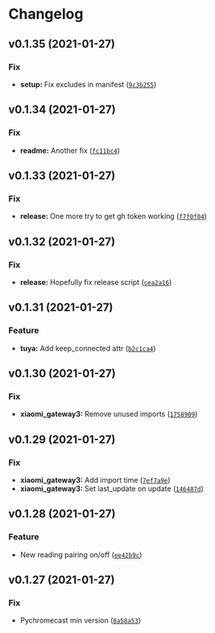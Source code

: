 # Changelog

<!--next-version-placeholder-->

## v0.1.35 (2021-01-27)
### Fix
* **setup:** Fix excludes in manifest ([`9c3b255`](https://github.com/dominikkarall/fhempy/commit/9c3b255e90fbc8c8f0ab11a85531795c6239fd84))

## v0.1.34 (2021-01-27)
### Fix
* **readme:** Another fix ([`fc11bc4`](https://github.com/dominikkarall/fhempy/commit/fc11bc4426023161c219b2ea7b3daedf9f9696a6))

## v0.1.33 (2021-01-27)
### Fix
* **release:** One more try to get gh token working ([`f7f0f04`](https://github.com/dominikkarall/fhempy/commit/f7f0f04443b9b2a05d05dbb8bd76cc46132a8f70))

## v0.1.32 (2021-01-27)
### Fix
* **release:** Hopefully fix release script ([`cea2a16`](https://github.com/dominikkarall/fhempy/commit/cea2a165abd64ac7410ecb387dbf1d36f50cb468))

## v0.1.31 (2021-01-27)
### Feature
* **tuya:** Add keep_connected attr ([`b2c1ca4`](https://github.com/dominikkarall/fhempy/commit/b2c1ca47cf1b7adda9eb86731f21e0f755cf3dcd))

## v0.1.30 (2021-01-27)
### Fix
* **xiaomi_gateway3:** Remove unused imports ([`1758909`](https://github.com/dominikkarall/fhem_pythonbinding/commit/175890932f4efeeedba79ae6b2d1dfe81839abcc))

## v0.1.29 (2021-01-27)
### Fix
* **xiaomi_gateway3:** Add import time ([`7ef7a9e`](https://github.com/dominikkarall/fhem_pythonbinding/commit/7ef7a9ecabb2e8f765f6e1223bcaaaed365c6644))
* **xiaomi_gateway3:** Set last_update on update ([`146487d`](https://github.com/dominikkarall/fhem_pythonbinding/commit/146487daf69f9ed5219043c444fdfbac9f90021c))

## v0.1.28 (2021-01-27)
### Feature
* New reading pairing on/off ([`ee42b9c`](https://github.com/dominikkarall/fhem_pythonbinding/commit/ee42b9c1dc822993ee882e94be056b311f87bd8e))

## v0.1.27 (2021-01-27)
### Fix
* Pychromecast min version ([`8a58a53`](https://github.com/dominikkarall/fhem_pythonbinding/commit/8a58a5374c25ffcaf1f3c9a9f37b5ebb83272d96))
